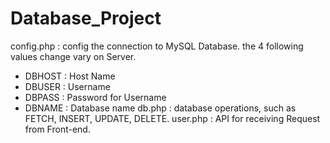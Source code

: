 # Database_Project

config.php : config the connection to MySQL Database. the 4 following values change vary on Server.
- DBHOST : Host Name
- DBUSER : Username
- DBPASS : Password for Username
- DBNAME : Database name
db.php : database operations, such as FETCH, INSERT, UPDATE, DELETE.
user.php : API for receiving Request from Front-end.
